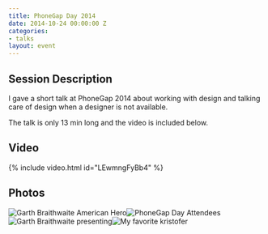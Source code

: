 ```yaml
---
title: PhoneGap Day 2014
date: 2014-10-24 00:00:00 Z
categories:
- talks
layout: event
---
```


## Session Description

I gave a short talk at PhoneGap 2014 about working with design and talking care of design when a designer is not available.

The talk is only 13 min long and the video is included below.

## Video

{% include video.html id="LEwmngFyBb4" %}

## Photos

<div class="image"><img src="https://farm8.staticflickr.com/7531/16081340059_8442af6793_o_d.jpg" alt="Garth Braithwaite American Hero"/><img src="https://farm8.staticflickr.com/7554/16265647161_6272caee65_o_d.jpg" alt="PhoneGap Day Attendees"/><img src="https://farm9.staticflickr.com/8638/16266628792_b576daaf13_o_d.jpg" alt="Garth Braithwaite presenting"/><img src="https://farm8.staticflickr.com/7524/16266629372_133f447776_o_d.jpg" alt="My favorite kristofer"/></div>
